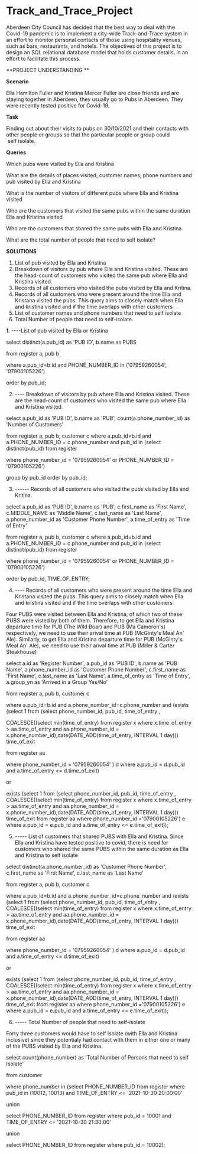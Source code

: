 # Track_and_Trace_Project

Aberdeen City Council has decided that the best way to deal with the Covid-19 pandemic is to implement a city-wide Track-and-Trace system in an effort to monitor personal contacts of those using hospitality venues, such as bars, restaurants, and hotels. The objectives of this project is to design an SQL relational database model that holds customer details, in an effort to facilitate this process.


**PROJECT UNDERSTANDING
**

**Scenario** 

Ella Hamilton Fuller and Kristina Mercer Fuller are close friends and are staying together in Aberdeen, they usually go to Pubs in Aberdeen. They were recently tested positive for Covid-19.

**Task**

Finding out about their visits to pubs on 30/10/2021 and their contacts with other people or groups so that the particular people or group could  self isolate.

**Queries**

Which pubs were visited by Ella and Kristina

What are the details of places visited; customer names, phone numbers and pub visited by Ella and Kristina

What is the number of visitors of different pubs where Ella and Kristina visited

Who are the customers that visited the same pubs within the same duration Ella and Kristina visited

Who are the customers that shared the same pubs with Ella and Kristina

What are the total number of people that need to self isolate?



**SOLUTIONS**


1. List of pub visited by Ella and Kristina
2. Breakdown of visitors by pub where Ella and Kristina visited. These are the head-count of customers who visited the same pub where Ella and Kristina visited.
3. Records of all customers who visited the pubs visited by Ella and Kritina.
4. Records of all customers who were present around the time Ella and Kristana visited the pubs. This query aims to closely match when Ella and kristina visited and if the time overlaps with other customers
5. List of customer names and phone numbers that need to self isolate
6. Total Number of people that need to self-isolate.



**1**. ----List of pub visited by Ella or Kristina

select distinct(a.pub_id) as 'PUB ID', b.name as PUBS

 from register a, pub b 

where a.pub_id=b.id  and
PHONE_NUMBER_ID in ('07959260054', '07900105226')

order by pub_id;

2. ---- Breakdown of visitors by pub where Ella and Kristina visited. These are the head-count of customers who visited the same pub where Ella and Kristina visited.

select a.pub_id as 'PUB ID', b.name as 'PUB', count(a.phone_number_id) as 'Number of Customers'

 from register a, pub b, customer c where a.pub_id=b.id and a.PHONE_NUMBER_ID = c.phone_number and
pub_id in (select  distinct(pub_id) from register 

where phone_number_id = '07959260054' or PHONE_NUMBER_ID = '07900105226')

group by pub_id order by pub_id;


3. ------ Records of all customers who visited the pubs visited by Ella and Kritina. 



select a.pub_id as 'PUB ID', b.name as 'PUB', c.first_name as 'First Name', 
c.MIDDLE_NAME as 'Middle Name', c.last_name as 'Last Name',
a.phone_number_id as 'Customer Phone Number', a.time_of_entry as 'Time of Entry'

 from register a, pub b, customer c where a.pub_id=b.id and a.PHONE_NUMBER_ID = c.phone_number and
pub_id in (select  distinct(pub_id) from register 

where phone_number_id = '07959260054' or PHONE_NUMBER_ID = '07900105226')

order by pub_id, TIME_OF_ENTRY;





4. ---- Records of all customers who were present around the time Ella and Kristana visited the pubs. This query aims to closely match when Ella and kristina visited and if the time overlaps with other customers

Four PUBS were visited between Ella and Kristina, of which two of these PUBS were visted by both of them.
Therefore, to get Ella and Kristina departure time for PUB (The Wild Boar) and PUB (Ma Cameron's) respectively, we need to use their arival time at PUB (McGinty's Meal An' Ale).
Similarly, to get Ella and Kristina departure time for PUB (McGinty's Meal An' Ale), we need to use their arival time at PUB (Miller & Carter Steakhouse)


select a.id as 'Register Number', a.pub_id as 'PUB ID', b.name as 'PUB Name', 
a.phone_number_id as 'Customer Phone Number', c.first_name as 'First Name', c.last_name as 'Last Name',
a.time_of_entry as 'Time of Entry', a.group_yn as 'Arrived in a Group Yes/No' 

from register a, pub b, customer c

 where a.pub_id=b.id and a.phone_number_id=c.phone_number and 
 (exists (select 1 from (select phone_number_id, pub_id, time_of_entry , 

COALESCE((select min(time_of_entry) from register x where x.time_of_entry > aa.time_of_entry 
and aa.phone_number_id = x.phone_number_id),date(DATE_ADD(time_of_entry, INTERVAL 1 day)))  time_of_exit

from register aa

where phone_number_id  = '07959260054' ) d
where a.pub_id = d.pub_id
 and a.time_of_entry <= d.time_of_exit)

or 

exists (select 1 from (select phone_number_id, pub_id, time_of_entry , 
COALESCE((select min(time_of_entry) from register x where x.time_of_entry > aa.time_of_entry 
and aa.phone_number_id = x.phone_number_id),date(DATE_ADD(time_of_entry, INTERVAL 1 day))) time_of_exit
from register aa
where phone_number_id ='07900105226') e
where a.pub_id = e.pub_id
 and a.time_of_entry <= e.time_of_exit));



5. ----- List of customers that shared PUBS with Ella and Kristina. 
Since Ella and Kristina have tested positive to covid, there is need for customers who shared the same PUBS within the same duration as Ella and Kristina to self isolate

select distinct(a.phone_number_id) as 'Customer Phone Number', c.first_name as 'First Name', 
c.last_name as 'Last Name' 

from register a, pub b, customer c

 where a.pub_id=b.id and a.phone_number_id=c.phone_number and 
 (exists (select 1 from (select phone_number_id, pub_id, time_of_entry , 
COALESCE((select min(time_of_entry) from register x where x.time_of_entry > aa.time_of_entry 
and aa.phone_number_id = x.phone_number_id),date(DATE_ADD(time_of_entry, INTERVAL 1 day)))  time_of_exit

from register aa

where phone_number_id  = '07959260054' ) d
where a.pub_id = d.pub_id
 and a.time_of_entry <= d.time_of_exit)

or 

exists (select 1 from (select phone_number_id, pub_id, time_of_entry , 
COALESCE((select min(time_of_entry) from register x where x.time_of_entry > aa.time_of_entry 
and aa.phone_number_id = x.phone_number_id),date(DATE_ADD(time_of_entry, INTERVAL 1 day))) time_of_exit
from register aa
where phone_number_id ='07900105226') e
where a.pub_id = e.pub_id
 and a.time_of_entry <= e.time_of_exit));


6. ----- Total Number of people that need to self-isolate

Forty three customers would have to self isolate (with Ella and Kristina inclusive) since they potentialy had contact with them in either one or many of the PUBS visited by Ella and Kristina.

select count(phone_number) as 'Total Number of Persons that need to self Isolate' 

from customer

where 
 phone_number in (select PHONE_NUMBER_ID from register where pub_id in (10012, 10013) and TIME_OF_ENTRY <= '2021-10-30 20:00:00'

union

select PHONE_NUMBER_ID from register where pub_id = 10001 and TIME_OF_ENTRY <= '2021-10-30 21:30:00'

union

select PHONE_NUMBER_ID from register where pub_id = 10002);
